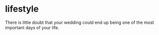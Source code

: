 # lifestyle
There is little doubt that your wedding could end up being one of the most important days of your life.
